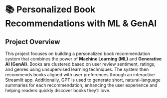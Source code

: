 # 📚 Personalized Book Recommendations with ML & GenAI

## Project Overview
This project focuses on building a personalized book recommendation system that combines the power of **Machine Learning (ML)** and **Generative AI (GenAI)**.  Books are clustered based on user review sentiment, ratings, and genres using unsupervised learning techniques. The system then recommends books aligned with user preferences through an interactive Streamlit app. Additionally, GPT is used to generate short, natural-language summaries for each recommendation, enhancing the user experience and helping readers quickly discover books they’ll love.



